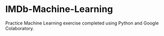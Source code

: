 # IMDb-Machine-Learning

Practice Machine Learning exercise completed using Python and Google Colaboratory.
